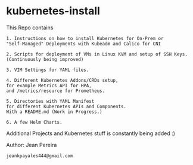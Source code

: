 # kubernetes-install

This Repo contains 
```
1. Instructions on how to install Kubernetes for On-Prem or 
"Self-Managed" Deployments with Kubeadm and Calico for CNI

2. Scripts for deployment of VMs in Linux KVM and setup of SSH Keys. 
(Continuously being improved)

3. VIM Settings for YAML files.

4. Different Kubernetes Addons/CRDs setup, 
for example Metrics API for HPA, 
and /metrics/resource for Prometheus.

5. Directories with YAML Manifest 
for different Kubernetes APIs and Components. 
With a README.md (Work in Progress.)

6. A few Helm Charts.
```

Additional Projects and Kubernetes stuff 
is constantly being added :)


Author: Jean Pereira
```      
jeankpayales444@gmail.com
```
